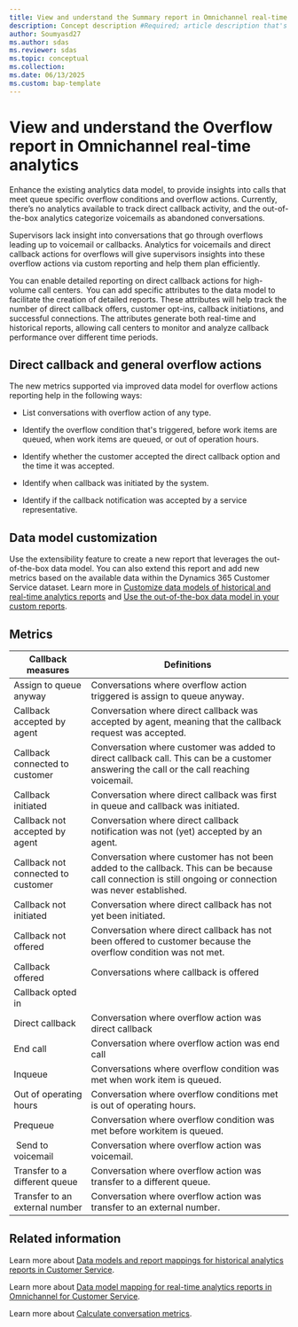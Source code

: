 ```yaml
---
title: View and understand the Summary report in Omnichannel real-time analytics
description: Concept description #Required; article description that's displayed in search results. Don't enclose in quotation marks. Do end with a period.
author: Soumyasd27
ms.author: sdas
ms.reviewer: sdas
ms.topic: conceptual
ms.collection:
ms.date: 06/13/2025
ms.custom: bap-template
---
```



# View and understand the Overflow report in Omnichannel real-time analytics

Enhance the existing analytics data model, to provide insights into calls that meet queue specific overflow conditions and overflow actions. Currently, there’s no analytics available to track direct callback activity, and the out-of-the-box analytics categorize voicemails as abandoned conversations.  

Supervisors lack insight into conversations that go through overflows leading up to voicemail or callbacks. Analytics for voicemails and direct callback actions for overflows will give supervisors insights into these overflow actions via custom reporting and help them plan efficiently. 

You can enable detailed reporting on direct callback actions for high-volume call centers.  You can add specific attributes to the data model to facilitate the creation of detailed reports. These attributes will help track the number of direct callback offers, customer opt-ins, callback initiations, and successful connections. The attributes generate both real-time and historical reports, allowing call centers to monitor and analyze callback performance over different time periods. 

## Direct callback and general overflow actions

The new metrics supported via improved data model for overflow actions reporting help in the following ways: 

- List conversations with overflow action of any type. 

- Identify the overflow condition that's triggered, before work items are queued, when work items are queued, or out of operation hours. 

- Identify whether the customer accepted the direct callback option and the time it was accepted. 

- Identify when callback was initiated by the system. 

- Identify if the callback notification was accepted by a service representative. 
 

## Data model customization 

Use the extensibility feature to create a new report that leverages the out-of-the-box data model. You can also extend this report and add new metrics based on the available data within the Dynamics 365 Customer Service dataset. Learn more in [Customize data models of historical and real-time analytics reports](../administer/model-customize-reports.md#customize-data-models-of-historical-and-real-time-analytics-reports) and [Use the out-of-the-box data model in your custom reports](use-datamodel.md#use-the-out-of-the-box-data-model-in-your-custom-reports).

## Metrics

| Callback measures | Definitions|
| --------------- | --------------- |
| Assign to queue anyway    |  Conversations where overflow action triggered is assign to queue anyway.   |
| Callback accepted by agent    | Conversation where direct callback was accepted by agent, meaning that the callback request was accepted.   |
| Callback connected to customer   | Conversation where customer was added to direct callback call. This can be a customer answering the call or the call reaching voicemail.   |
| Callback initiated    |  Conversation where direct callback was first in queue and callback was initiated.   |
| Callback not accepted by agent  | Conversation where direct callback notification was not (yet) accepted by an agent.    |
| Callback not connected to customer  | Conversation where customer has not been added to the callback. This can be because call connection is still ongoing or connection was never established.   |
| Callback not initiated  |Conversation where direct callback has not yet been initiated. |
|Callback not offered   | Conversation where direct callback has not been offered to customer because the overflow condition was not met. |
| Callback offered   | Conversations where callback is offered   |
| Callback opted in    | |
| Direct callback  | Conversation where overflow action was direct callback   |
| End call   |  Conversation where overflow action was end call   |
| Inqueue  |  Conversations where overflow condition was met when work item is queued.   |
| Out of operating hours| Conversation where overflow conditions met is out of operating hours. |
| Prequeue |  Conversation where overflow condition was met before workitem is queued.   |
|​ Send to voicemail​ | Conversation where overflow action was voicemail.  |
|Transfer to a different queue | Conversation where overflow action was transfer to a different queue.  |
|Transfer to an external number |  Conversation where overflow action was transfer to an external number.  |

## Related information 

Learn more about [Data models and report mappings for historical analytics reports in Customer Service](oob-data-models.md#data-models-and-report-mappings-for-historical-analytics-reports-in-customer-service).

Learn more about [Data model mapping for real-time analytics reports in Omnichannel for Customer Service](datamapping-realtime.md#data-model-mapping-for-real-time-analytics-reports-in-omnichannel-for-customer-service).

Learn more about [Calculate conversation metrics](../develop/calculate-conversation-metrics.md#calculate-conversation-metrics).
 